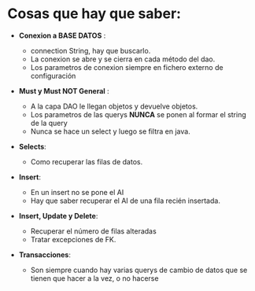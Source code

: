# Cosas que hay que saber:

- **Conexion a BASE DATOS** : 
    - connection String, hay que buscarlo.
    - La conexion se abre y se cierra en cada método del dao.
    - Los parametros de conexion siempre en fichero externo de configuración
    
- **Must y Must NOT General** :
    - A la capa DAO le llegan objetos y devuelve objetos.
    - Los parametros de las querys **NUNCA** se ponen al formar el string de la query
    - Nunca se hace un select y luego se filtra en java.
   

- **Selects**:
    - Como recuperar las filas de datos.
    

- **Insert**:
    - En un insert no se pone el AI
    - Hay que saber recuperar el AI de una fila recién insertada.

- **Insert, Update y Delete**:
    - Recuperar el número de filas alteradas
    - Tratar excepciones de FK.

- **Transacciones**:
    - Son siempre cuando hay varias querys de cambio de datos que se tienen que hacer a la vez, o no hacerse

